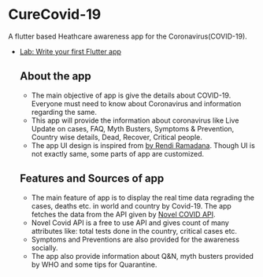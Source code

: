 # CureCovid-19

A flutter based Heathcare awareness app for the Coronavirus(COVID-19).


- [Lab: Write your first Flutter app](https://flutter.dev/docs/get-started/codelab)
    <h2>About the app</h2>
   
    <ul>
            <li>The main objective of app is give the details about COVID-19. Everyone must need to know about Coronavirus and information regarding the same.</li>
            <li>This app will provide the information about coronavirus like Live Update on cases, FAQ, Myth Busters, Symptoms & Prevention, Country wise details, Dead, Recover, Critical people.</li>
            <li> The app UI design is inspired from <a href="https://www.uplabs.com/posts/coronavirus-information-concept">by Rendi Ramadana</a>. Though UI is not exactly same, some parts of app are customized.</li>
        </ul>
        <h2>Features and Sources of app</h2>
        <ul>
            <li>The main feature of app is to display the real time data regrading the cases, deaths etc. in world and country by Covid-19. The app fetches the data from the API given by <a href="https://corona.lmao.ninja/">Novel COVID API</a>.</li>
            <li>Novel Covid API is a free to use API and gives count of many attributes like: total tests done in the country, critical cases etc.</li>
            <li>Symptoms and Preventions are also provided for the awareness socially. </li>
            <li>The app also provide information about Q&N, myth busters provided by WHO and some tips for Quarantine.</li>
        </ul>
        


